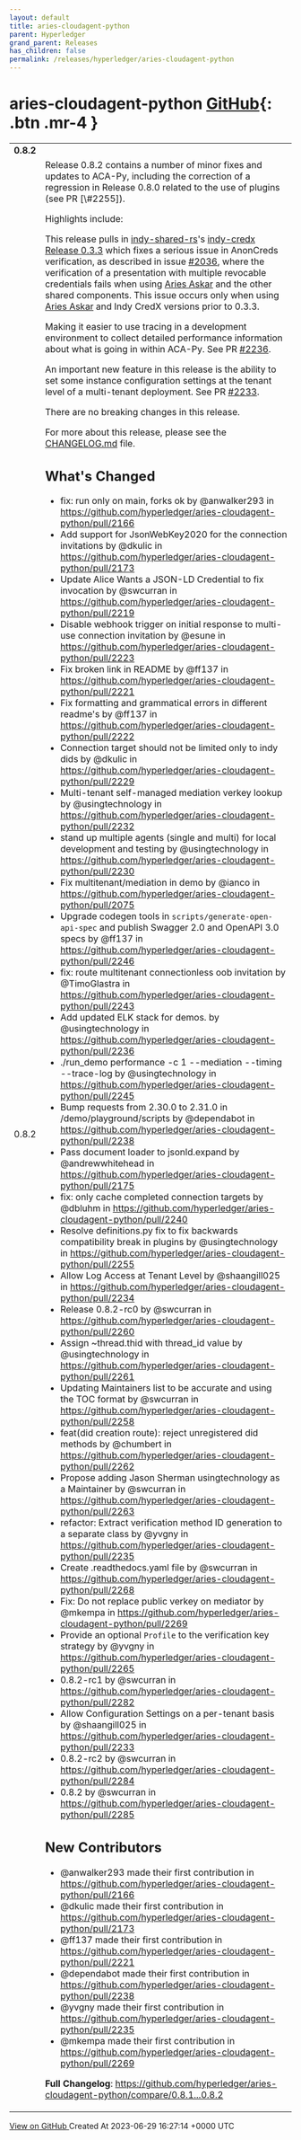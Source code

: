 ```yaml
---
layout: default
title: aries-cloudagent-python
parent: Hyperledger
grand_parent: Releases
has_children: false
permalink: /releases/hyperledger/aries-cloudagent-python
---
```


# aries-cloudagent-python <span class="fs-3 right-align">[GitHub](https://github.com/hyperledger/aries-cloudagent-python){: .btn .mr-4 }</span>


<div>
    <table>
        <tr>
            <td colspan="2">
                <b>
                    0.8.2
                </b>
            </td>
        </tr>
        <tr>
            <td>
                <span class="chip">
                    0.8.2
                </span>
            </td>
            <td>
                Release 0.8.2 contains a number of minor fixes and updates to ACA-Py, including the correction of a regression in Release 0.8.0 related to the use of plugins (see PR [\#2255]). 

Highlights include:

This release pulls in [indy-shared-rs]'s [indy-credx Release 0.3.3] which fixes a serious issue in AnonCreds verification, as described in issue [\#2036], where the verification of a presentation with multiple revocable credentials fails when using [Aries Askar] and the other shared components. This issue occurs only when using [Aries Askar] and Indy CredX versions prior to 0.3.3.

Making it easier to use tracing in a development environment to collect detailed performance information about what is going in within ACA-Py. See PR [\#2236].

An important new feature in this release is the ability to set some instance configuration settings at the tenant level of a multi-tenant deployment. See PR [\#2233].

There are no breaking changes in this release.

For more about this release, please see the [CHANGELOG.md](https://github.com/hyperledger/aries-cloudagent-python/blob/0.8.2/CHANGELOG.md) file.

[\#2255]: https://github.com/hyperledger/aries-cloudagent-python/pull/2255
[\#2233]: https://github.com/hyperledger/aries-cloudagent-python/pull/2233
[\#2236]: https://github.com/hyperledger/aries-cloudagent-python/pull/2236
[\#2036]: https://github.com/hyperledger/aries-cloudagent-python/issues/2036
[indy-shared-rs]: https://github.com/hyperledger/indy-shared-rs
[Aries Askar]: https://github.com/hyperledger/aries-askar
[indy-credx Release 0.3.3]: https://github.com/hyperledger/indy-shared-rs/releases/tag/v0.3.3

## What's Changed
* fix: run only on main, forks ok by @anwalker293 in https://github.com/hyperledger/aries-cloudagent-python/pull/2166
* Add support for JsonWebKey2020 for the connection invitations by @dkulic in https://github.com/hyperledger/aries-cloudagent-python/pull/2173
* Update Alice Wants a JSON-LD Credential to fix invocation by @swcurran in https://github.com/hyperledger/aries-cloudagent-python/pull/2219
* Disable webhook trigger on initial response to multi-use connection invitation by @esune in https://github.com/hyperledger/aries-cloudagent-python/pull/2223
* Fix broken link in README by @ff137 in https://github.com/hyperledger/aries-cloudagent-python/pull/2221
* Fix formatting and grammatical errors in different readme's by @ff137 in https://github.com/hyperledger/aries-cloudagent-python/pull/2222
* Connection target should not be limited only to indy dids by @dkulic in https://github.com/hyperledger/aries-cloudagent-python/pull/2229
* Multi-tenant self-managed mediation verkey lookup by @usingtechnology in https://github.com/hyperledger/aries-cloudagent-python/pull/2232
* stand up multiple agents (single and multi) for local development and testing by @usingtechnology in https://github.com/hyperledger/aries-cloudagent-python/pull/2230
* Fix multitenant/mediation in demo by @ianco in https://github.com/hyperledger/aries-cloudagent-python/pull/2075
* Upgrade codegen tools in `scripts/generate-open-api-spec` and publish Swagger 2.0 and OpenAPI 3.0 specs by @ff137 in https://github.com/hyperledger/aries-cloudagent-python/pull/2246
* fix: route multitenant connectionless oob invitation by @TimoGlastra in https://github.com/hyperledger/aries-cloudagent-python/pull/2243
* Add updated ELK stack for demos. by @usingtechnology in https://github.com/hyperledger/aries-cloudagent-python/pull/2236
* ./run_demo performance -c 1 --mediation --timing --trace-log by @usingtechnology in https://github.com/hyperledger/aries-cloudagent-python/pull/2245
* Bump requests from 2.30.0 to 2.31.0 in /demo/playground/scripts by @dependabot in https://github.com/hyperledger/aries-cloudagent-python/pull/2238
* Pass document loader to jsonld.expand by @andrewwhitehead in https://github.com/hyperledger/aries-cloudagent-python/pull/2175
* fix: only cache completed connection targets by @dbluhm in https://github.com/hyperledger/aries-cloudagent-python/pull/2240
* Resolve definitions.py fix to fix backwards compatibility break in plugins by @usingtechnology in https://github.com/hyperledger/aries-cloudagent-python/pull/2255
* Allow Log Access at Tenant Level by @shaangill025 in https://github.com/hyperledger/aries-cloudagent-python/pull/2234
* Release 0.8.2-rc0 by @swcurran in https://github.com/hyperledger/aries-cloudagent-python/pull/2260
* Assign ~thread.thid with thread_id value by @usingtechnology in https://github.com/hyperledger/aries-cloudagent-python/pull/2261
* Updating Maintainers list to be accurate and using the TOC format by @swcurran in https://github.com/hyperledger/aries-cloudagent-python/pull/2258
* feat(did creation route): reject unregistered did methods by @chumbert in https://github.com/hyperledger/aries-cloudagent-python/pull/2262
* Propose adding Jason Sherman usingtechnology as a Maintainer by @swcurran in https://github.com/hyperledger/aries-cloudagent-python/pull/2263
* refactor: Extract verification method ID generation to a separate class by @yvgny in https://github.com/hyperledger/aries-cloudagent-python/pull/2235
* Create .readthedocs.yaml file by @swcurran in https://github.com/hyperledger/aries-cloudagent-python/pull/2268
* Fix: Do not replace public verkey on mediator by @mkempa in https://github.com/hyperledger/aries-cloudagent-python/pull/2269
* Provide an optional `Profile` to the verification key strategy by @yvgny in https://github.com/hyperledger/aries-cloudagent-python/pull/2265
* 0.8.2-rc1 by @swcurran in https://github.com/hyperledger/aries-cloudagent-python/pull/2282
* Allow Configuration Settings on a per-tenant basis by @shaangill025 in https://github.com/hyperledger/aries-cloudagent-python/pull/2233
* 0.8.2-rc2 by @swcurran in https://github.com/hyperledger/aries-cloudagent-python/pull/2284
* 0.8.2 by @swcurran in https://github.com/hyperledger/aries-cloudagent-python/pull/2285

## New Contributors
* @anwalker293 made their first contribution in https://github.com/hyperledger/aries-cloudagent-python/pull/2166
* @dkulic made their first contribution in https://github.com/hyperledger/aries-cloudagent-python/pull/2173
* @ff137 made their first contribution in https://github.com/hyperledger/aries-cloudagent-python/pull/2221
* @dependabot made their first contribution in https://github.com/hyperledger/aries-cloudagent-python/pull/2238
* @yvgny made their first contribution in https://github.com/hyperledger/aries-cloudagent-python/pull/2235
* @mkempa made their first contribution in https://github.com/hyperledger/aries-cloudagent-python/pull/2269

**Full Changelog**: https://github.com/hyperledger/aries-cloudagent-python/compare/0.8.1...0.8.2
            </td>
        </tr>
    </table>
    <a href="https://github.com/hyperledger/aries-cloudagent-python/releases/tag/0.8.2" class=".btn">
        View on GitHub
    </a>
    <span class="right-align">
        Created At 2023-06-29 16:27:14 +0000 UTC
    </span>
</div>

